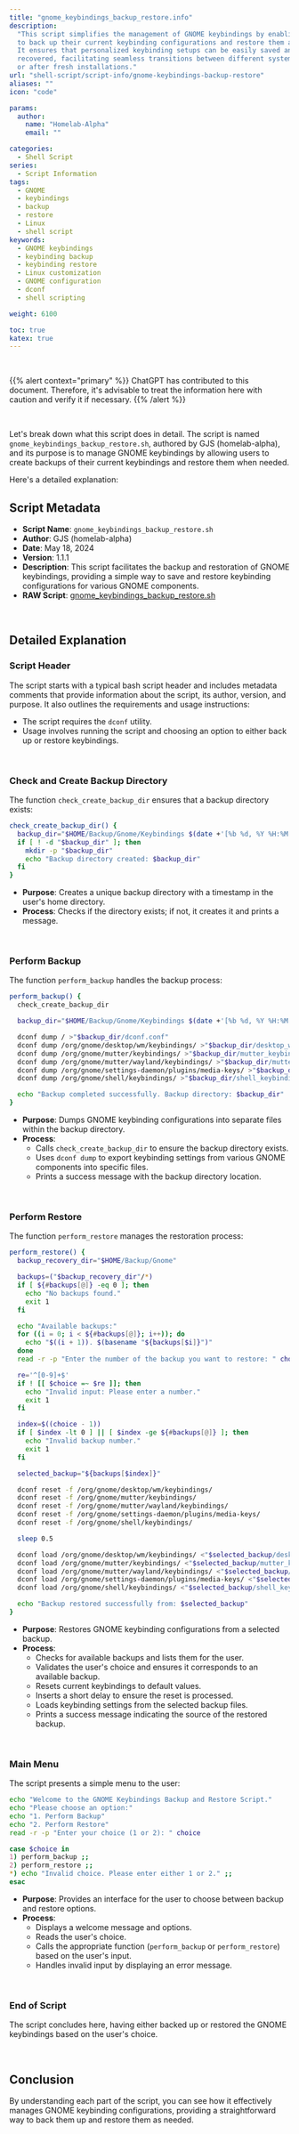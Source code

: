 ```yaml
---
title: "gnome_keybindings_backup_restore.info"
description:
  "This script simplifies the management of GNOME keybindings by enabling users
  to back up their current keybinding configurations and restore them as needed.
  It ensures that personalized keybinding setups can be easily saved and
  recovered, facilitating seamless transitions between different system states
  or after fresh installations."
url: "shell-script/script-info/gnome-keybindings-backup-restore"
aliases: ""
icon: "code"

params:
  author:
    name: "Homelab-Alpha"
    email: ""

categories:
  - Shell Script
series:
  - Script Information
tags:
  - GNOME
  - keybindings
  - backup
  - restore
  - Linux
  - shell script
keywords:
  - GNOME keybindings
  - keybinding backup
  - keybinding restore
  - Linux customization
  - GNOME configuration
  - dconf
  - shell scripting

weight: 6100

toc: true
katex: true
---
```


<br />

{{% alert context="primary" %}}
ChatGPT has contributed to this document. Therefore, it's advisable to treat the
information here with caution and verify it if necessary. {{% /alert %}}

<br />

Let's break down what this script does in detail. The script is named
`gnome_keybindings_backup_restore.sh`, authored by GJS (homelab-alpha), and its
purpose is to manage GNOME keybindings by allowing users to create backups of
their current keybindings and restore them when needed.

Here's a detailed explanation:

## Script Metadata

- **Script Name**: `gnome_keybindings_backup_restore.sh`
- **Author**: GJS (homelab-alpha)
- **Date**: May 18, 2024
- **Version**: 1.1.1
- **Description**: This script facilitates the backup and restoration of GNOME
  keybindings, providing a simple way to save and restore keybinding
  configurations for various GNOME components.
- **RAW Script**: [gnome_keybindings_backup_restore.sh]

<br />

## Detailed Explanation

### Script Header

The script starts with a typical bash script header and includes metadata
comments that provide information about the script, its author, version, and
purpose. It also outlines the requirements and usage instructions:

- The script requires the `dconf` utility.
- Usage involves running the script and choosing an option to either back up or
  restore keybindings.

<br />

### Check and Create Backup Directory

The function `check_create_backup_dir` ensures that a backup directory exists:

```bash
check_create_backup_dir() {
  backup_dir="$HOME/Backup/Gnome/Keybindings $(date +'[%b %d, %Y %H:%M:%S]')"
  if [ ! -d "$backup_dir" ]; then
    mkdir -p "$backup_dir"
    echo "Backup directory created: $backup_dir"
  fi
}
```

- **Purpose**: Creates a unique backup directory with a timestamp in the user's
  home directory.
- **Process**: Checks if the directory exists; if not, it creates it and prints
  a message.

<br />

### Perform Backup

The function `perform_backup` handles the backup process:

```bash
perform_backup() {
  check_create_backup_dir

  backup_dir="$HOME/Backup/Gnome/Keybindings $(date +'[%b %d, %Y %H:%M:%S]')"

  dconf dump / >"$backup_dir/dconf.conf"
  dconf dump /org/gnome/desktop/wm/keybindings/ >"$backup_dir/desktop_wm_keybindings"
  dconf dump /org/gnome/mutter/keybindings/ >"$backup_dir/mutter_keybindings"
  dconf dump /org/gnome/mutter/wayland/keybindings/ >"$backup_dir/mutter_wayland_keybindings"
  dconf dump /org/gnome/settings-daemon/plugins/media-keys/ >"$backup_dir/settings-daemon_plugins_media_keys"
  dconf dump /org/gnome/shell/keybindings/ >"$backup_dir/shell_keybindings"

  echo "Backup completed successfully. Backup directory: $backup_dir"
}
```

- **Purpose**: Dumps GNOME keybinding configurations into separate files within
  the backup directory.
- **Process**:
  - Calls `check_create_backup_dir` to ensure the backup directory exists.
  - Uses `dconf dump` to export keybinding settings from various GNOME
    components into specific files.
  - Prints a success message with the backup directory location.

<br />

### Perform Restore

The function `perform_restore` manages the restoration process:

```bash
perform_restore() {
  backup_recovery_dir="$HOME/Backup/Gnome"

  backups=("$backup_recovery_dir"/*)
  if [ ${#backups[@]} -eq 0 ]; then
    echo "No backups found."
    exit 1
  fi

  echo "Available backups:"
  for ((i = 0; i < ${#backups[@]}; i++)); do
    echo "$((i + 1)). $(basename "${backups[$i]}")"
  done
  read -r -p "Enter the number of the backup you want to restore: " choice

  re='^[0-9]+$'
  if ! [[ $choice =~ $re ]]; then
    echo "Invalid input: Please enter a number."
    exit 1
  fi

  index=$((choice - 1))
  if [ $index -lt 0 ] || [ $index -ge ${#backups[@]} ]; then
    echo "Invalid backup number."
    exit 1
  fi

  selected_backup="${backups[$index]}"

  dconf reset -f /org/gnome/desktop/wm/keybindings/
  dconf reset -f /org/gnome/mutter/keybindings/
  dconf reset -f /org/gnome/mutter/wayland/keybindings/
  dconf reset -f /org/gnome/settings-daemon/plugins/media-keys/
  dconf reset -f /org/gnome/shell/keybindings/

  sleep 0.5

  dconf load /org/gnome/desktop/wm/keybindings/ <"$selected_backup/desktop_wm_keybindings"
  dconf load /org/gnome/mutter/keybindings/ <"$selected_backup/mutter_keybindings"
  dconf load /org/gnome/mutter/wayland/keybindings/ <"$selected_backup/mutter_wayland_keybindings"
  dconf load /org/gnome/settings-daemon/plugins/media-keys/ <"$selected_backup/settings-daemon_plugins_media_keys"
  dconf load /org/gnome/shell/keybindings/ <"$selected_backup/shell_keybindings"

  echo "Backup restored successfully from: $selected_backup"
}
```

- **Purpose**: Restores GNOME keybinding configurations from a selected backup.
- **Process**:
  - Checks for available backups and lists them for the user.
  - Validates the user's choice and ensures it corresponds to an available
    backup.
  - Resets current keybindings to default values.
  - Inserts a short delay to ensure the reset is processed.
  - Loads keybinding settings from the selected backup files.
  - Prints a success message indicating the source of the restored backup.

<br />

### Main Menu

The script presents a simple menu to the user:

```bash
echo "Welcome to the GNOME Keybindings Backup and Restore Script."
echo "Please choose an option:"
echo "1. Perform Backup"
echo "2. Perform Restore"
read -r -p "Enter your choice (1 or 2): " choice

case $choice in
1) perform_backup ;;
2) perform_restore ;;
*) echo "Invalid choice. Please enter either 1 or 2." ;;
esac
```

- **Purpose**: Provides an interface for the user to choose between backup and
  restore options.
- **Process**:
  - Displays a welcome message and options.
  - Reads the user's choice.
  - Calls the appropriate function (`perform_backup` or `perform_restore`) based
    on the user's input.
  - Handles invalid input by displaying an error message.

<br />

### End of Script

The script concludes here, having either backed up or restored the GNOME
keybindings based on the user's choice.

<br />

## Conclusion

By understanding each part of the script, you can see how it effectively manages
GNOME keybinding configurations, providing a straightforward way to back them up
and restore them as needed.

[gnome_keybindings_backup_restore.sh]:
  https://raw.githubusercontent.com/homelab-alpha/shell-script/main/scripts/gnome_keybindings_backup_restore.sh
